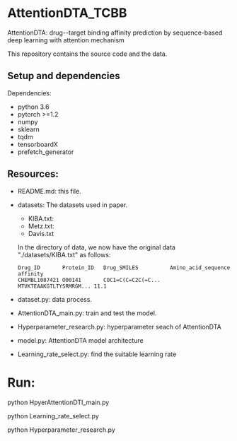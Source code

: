 # AttentionDTA_TCBB
 AttentionDTA: drug--target binding affinity prediction by sequence-based deep learning with attention mechanism

This repository contains the source code and the data.

## Setup and dependencies 

Dependencies:
- python 3.6
- pytorch >=1.2
- numpy
- sklearn
- tqdm
- tensorboardX
- prefetch_generator

## Resources:
+ README.md: this file.
+ datasets: The datasets used in paper.
	+ KIBA.txt:  
	+ Metz.txt: 
	+ Davis.txt
	
	In the directory of data, we now have the original data "./datasets/KIBA.txt" as follows:

	```
	Drug_ID       Protein_ID   Drug_SMILES          Amino_acid_sequence     affinity
	CHEMBL1087421 O00141       COC1=C(C=C2C(=C...   MTVKTEAAKGTLTYSRMRGM... 11.1
	```
+ dataset.py: data process.
+ AttentionDTA_main.py: train and test the model.
+ Hyperparameter_research.py: hyperparameter seach of AttentionDTA
+ model.py: AttentionDTA model architecture
+ Learning_rate_select.py: find the suitable learning rate



# Run:

python HpyerAttentionDTI_main.py

python Learning_rate_select.py

python Hyperparameter_research.py
